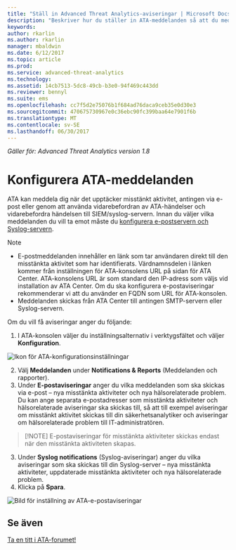 ```yaml
---
title: "Ställ in Advanced Threat Analytics-aviseringar | Microsoft Docs"
description: "Beskriver hur du ställer in ATA-meddelanden så att du meddelas när misstänkta aktiviteter identifieras."
keywords: 
author: rkarlin
ms.author: rkarlin
manager: mbaldwin
ms.date: 6/12/2017
ms.topic: article
ms.prod: 
ms.service: advanced-threat-analytics
ms.technology: 
ms.assetid: 14cb7513-5dc8-49cb-b3e0-94f469c443dd
ms.reviewer: bennyl
ms.suite: ems
ms.openlocfilehash: cc7f5d2e75076b1f684ad76daca9ceb35e0d30e3
ms.sourcegitcommit: 470675730967e0c36ebc90fc399baa64e7901f6b
ms.translationtype: MT
ms.contentlocale: sv-SE
ms.lasthandoff: 06/30/2017
---
```

*Gäller för: Advanced Threat Analytics version 1.8*



# Konfigurera ATA-meddelanden
<a id="set-ata-notifications" class="xliff"></a>
ATA kan meddela dig när det upptäcker misstänkt aktivitet, antingen via e-post eller genom att använda vidarebefordran av ATA-händelser och vidarebefordra händelsen till SIEM/syslog-servern. Innan du väljer vilka meddelanden du vill ta emot måste du [konfigurera e-postservern och Syslog-servern](setting-syslog-email-server-settings.md).

> [!NOTE]
> -   E-postmeddelanden innehåller en länk som tar användaren direkt till den misstänkta aktivitet som har identifierats. Värdnamnsdelen i länken kommer från inställningen för ATA-konsolens URL på sidan för ATA Center. ATA-konsolens URL är som standard den IP-adress som väljs vid installation av ATA Center.  Om du ska konfigurera e-postaviseringar rekommenderar vi att du använder en FQDN som URL för ATA-konsolen.
> -   Meddelanden skickas från ATA Center till antingen SMTP-servern eller Syslog-servern.


Om du vill få aviseringar anger du följande:


1. I ATA-konsolen väljer du inställningsalternativ i verktygsfältet och väljer **Konfiguration**.

![Ikon för ATA-konfigurationsinställningar](media/ATA-config-icon.png)

2. Välj **Meddelanden** under **Notifications & Reports** (Meddelanden och rapporter).
3. Under **E-postaviseringar** anger du vilka meddelanden som ska skickas via e-post – nya misstänkta aktiviteter och nya hälsorelaterade problem. Du kan ange separata e-postadresser som misstänkta aktiviteter och hälsorelaterade aviseringar ska skickas till, så att till exempel aviseringar om misstänkt aktivitet skickas till din säkerhetsanalytiker och aviseringar om hälsorelaterade problem till IT-administratören.
>   [!NOTE]
>   E-postaviseringar för misstänkta aktiviteter skickas endast när den misstänkta aktiviteten skapas.
3. Under **Syslog notifications** (Syslog-aviseringar) anger du vilka aviseringar som ska skickas till din Syslog-server – nya misstänkta aktiviteter, uppdaterade misstänkta aktiviteter och nya hälsorelaterade problem.
5. Klicka på **Spara**.

![Bild för inställning av ATA-e-postaviseringar](media/ata-mail-notification-settings.png)




## Se även
<a id="see-also" class="xliff"></a>
[Ta en titt i ATA-forumet!](https://social.technet.microsoft.com/Forums/security/home?forum=mata)
